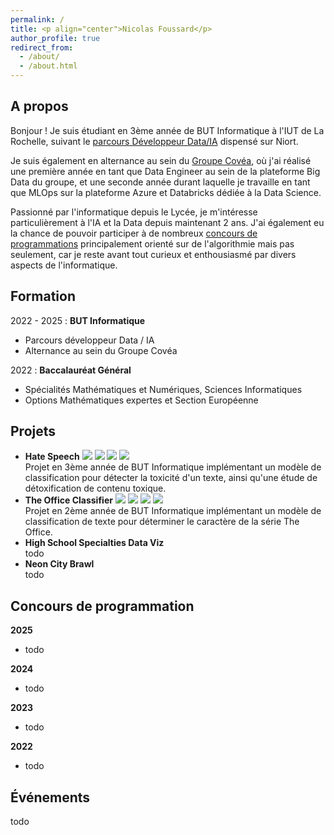 ```yaml
---
permalink: /
title: <p align="center">Nicolas Foussard</p>
author_profile: true
redirect_from: 
  - /about/
  - /about.html
---
```

  
A propos
------
Bonjour ! Je suis étudiant en 3ème année de BUT Informatique à l'IUT de La Rochelle, suivant le [parcours Développeur Data/IA](https://www.iut-larochelle.fr/formations/departement-informatique/parcours-c-administration-gestion-et-exploitation-des-donnees-niort) dispensé sur Niort.

Je suis également en alternance au sein du [Groupe Covéa](https://www.covea.com/fr), où j'ai réalisé une première année en tant que Data Engineer au sein de la plateforme Big Data du groupe, et une seconde année durant laquelle je travaille en tant que MLOps sur la plateforme Azure et Databricks dédiée à la Data Science.  

Passionné par l'informatique depuis le Lycée, je m'intéresse particulièrement à l'IA et la Data depuis maintenant 2 ans. J'ai également eu la chance de pouvoir participer à de nombreux [concours de programmations](#concours-de-programmation) principalement orienté sur de l'algorithmie mais pas seulement, car je reste avant tout curieux et enthousiasmé par divers aspects de l'informatique.

Formation
------
2022 - 2025 : **BUT Informatique**
- Parcours développeur Data / IA
- Alternance au sein du Groupe Covéa

2022 : **Baccalauréat Général** 
- Spécialités Mathématiques et Numériques, Sciences Informatiques
- Options Mathématiques expertes et Section Européenne

Projets
------
- **Hate Speech** [![](https://img.shields.io/badge/demo-orange
)]() [![](https://img.shields.io/badge/code-purple
)]() [![](https://img.shields.io/badge/rapport--md-green
)]() [![](https://img.shields.io/badge/rapport--pdf-gree
)]() <br/> Projet en 3ème année de BUT Informatique implémentant un modèle de classification pour détecter la toxicité d'un texte, ainsi qu'une étude de détoxification de contenu toxique.
- **The Office Classifier** [![](https://img.shields.io/badge/demo-orange
)](https://the-office-classifier.streamlit.app/) [![](https://img.shields.io/badge/code-purple
)](https://github.com/Nirs123/the-office-classifier) [![](https://img.shields.io/badge/rapport--md-green
)](https://github.com/Nirs123/the-office-classifier/blob/main/rapport.md) [![](https://img.shields.io/badge/rapport--pdf-gree
)](https://github.com/Nirs123/the-office-classifier/blob/main/rapport.pdf) <br/> Projet en 2ème année de BUT Informatique implémentant un modèle de classification de texte pour déterminer le caractère de la série The Office.
- **High School Specialties Data Viz** <br/> todo
- **Neon City Brawl** <br/> todo

Concours de programmation
------
**2025**
- todo

**2024**
- todo

**2023**
- todo

**2022**
- todo

Événements
------
todo